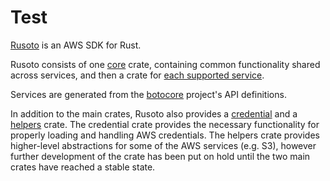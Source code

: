 # Test

[Rusoto][rusoto] is an AWS SDK for Rust.

Rusoto consists of one [core][rusoto_core] crate, containing common functionality
shared across services, and then a crate for [each supported service](supported-aws-services.md).

Services are generated from the [botocore][botocore] project's API definitions.

In addition to the main crates, Rusoto also provides a [credential][credential]
and a [helpers][helpers] crate. The credential crate provides the necessary
functionality for properly loading and handling AWS credentials. The helpers
crate provides higher-level abstractions for some of the AWS services (e.g. S3),
however further development of the crate has been put on hold until the two main
crates have reached a stable state.

[rusoto]: https://github.com/rusoto/rusoto "Rusoto"
[rusoto_core]: https://github.com/rusoto/rusoto/tree/master/rusoto/core "Rusoto Core"
[credential]: https://github.com/rusoto/rusoto/tree/master/credential "Rusoto credential"
[botocore]: https://github.com/boto/botocore "Botocore"
[helpers]: https://github.com/rusoto/rusoto/tree/master/helpers "Rusoto helpers"
